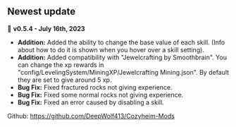 ## Newest update
📌 **v0.5.4 - July 16th, 2023**

- **Addition:** Added the ability to change the base value of each skill. (Info about how to do it is shown when you hover over a skill setting).
- **Addition:** Added compatibility with "Jewelcrafting by Smoothbrain". You can change the xp rewards in "config/LevelingSystem/MiningXP/Jewelcrafting Mining.json". By default they are set to give around 5 xp.
- **Bug Fix:** Fixed fractured rocks not giving experience.
- **Bug Fix:** Fixed some normal rocks not giving experience.
- **Bug Fix:** Fixed an error caused by disabling a skill.

Github: https://github.com/DeepWolf413/Cozyheim-Mods